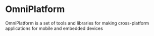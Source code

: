 # OmniPlatform
OmniPlatform is a set of tools and libraries for making cross-platform applications for mobile and embedded devices
